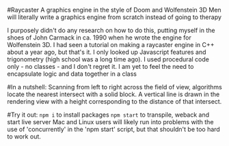 #Raycaster
A graphics engine in the style of Doom and Wolfenstein 3D
Men will literally write a graphics engine from scratch instead of going to therapy

I purposely didn't do any research on how to do this, putting myself in the shoes of John Carmack in ca. 1990 when he wrote the engine for
Wolfenstein 3D. I had seen a tutorial on making a raycaster engine in C++ about a year ago, but that's it. I only looked up Javascript features and trigonometry (high school was a long time ago).
I used procedural code only - no classes - and I don't regret it. I am yet to feel the need to encapsulate logic and data together in a class

#In a nutshell:
Scanning from left to right across the field of view, algorithms locate the nearest intersect with a solid block. A vertical line is drawn
in the rendering view with a height corresponding to the distance of that intersect.

#Try it out:
`npm i` to install packages
`npm start` to transpile, weback and start live server
Mac and Linux users will likely run into problems with the use of 'concurrently' in the 'npm start' script, but that shouldn't be too hard to work out.
